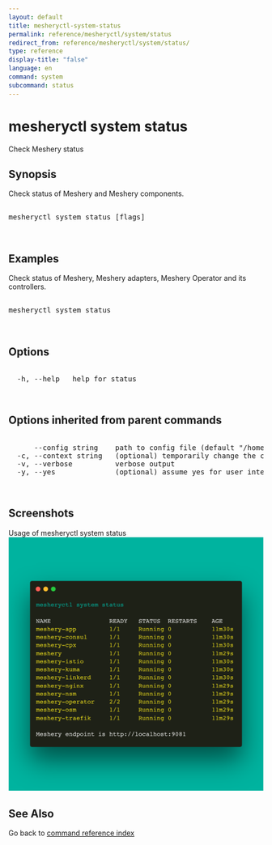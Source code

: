 ```yaml
---
layout: default
title: mesheryctl-system-status
permalink: reference/mesheryctl/system/status
redirect_from: reference/mesheryctl/system/status/
type: reference
display-title: "false"
language: en
command: system
subcommand: status
---
```


# mesheryctl system status

Check Meshery status

## Synopsis

Check status of Meshery and Meshery components.

<pre class='codeblock-pre'>
<div class='codeblock'>
mesheryctl system status [flags]

</div>
</pre> 

## Examples

Check status of Meshery, Meshery adapters, Meshery Operator and its controllers.
<pre class='codeblock-pre'>
<div class='codeblock'>
mesheryctl system status 

</div>
</pre> 

## Options

<pre class='codeblock-pre'>
<div class='codeblock'>
  -h, --help   help for status

</div>
</pre>

## Options inherited from parent commands

<pre class='codeblock-pre'>
<div class='codeblock'>
      --config string    path to config file (default "/home/admin-pc/.meshery/config.yaml")
  -c, --context string   (optional) temporarily change the current context.
  -v, --verbose          verbose output
  -y, --yes              (optional) assume yes for user interactive prompts.

</div>
</pre>

## Screenshots

Usage of mesheryctl system status
![status-usage](../../../../docs/assets/img/mesheryctl/status.png)

## See Also

Go back to [command reference index](/reference/mesheryctl/) 
